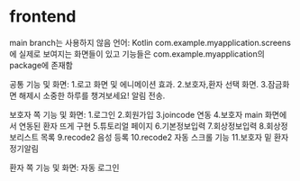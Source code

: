 # frontend
main branch는 사용하지 않음 
언어: Kotlin
com.example.myapplication.screens에 실제로 보여지는 화면들이 있고 기능들은 com.example.myapplication의 package에 존재함

공통 기능 및 화면: 
1.로고 화면 및 에니메이션 효과.
2.보호자,환자 선택 화면.
3.잠금화면 해제시 소중한 하루를 챙겨보세요! 알림 전송.

보호자 쪽 기능 및 화면:
1.로그인
2.회원가입
3.joincode 연동
4.보호자 main 화면에서 연동된 환자 뜨게 구현
5.튜토리얼 페이지
6.기본정보입력
7.회상정보입력
8.회상정보리스트 목록
9.recode2 음성 등록
10.recode2 자동 스크롤 기능
11.보호자 밑 환자 정기알림 


환자 쪽 기능 및 화면:
자동 로그인